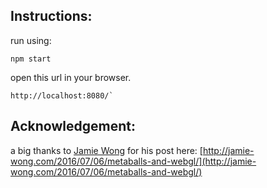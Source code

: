 
Instructions:
--------

run using:
```
npm start
```
open this url in your browser.
```
http://localhost:8080/`
```

Acknowledgement:
--------

a big thanks to [Jamie Wong](http://jamie-wong.com/) for his post here: [http://jamie-wong.com/2016/07/06/metaballs-and-webgl/](http://jamie-wong.com/2016/07/06/metaballs-and-webgl/)
